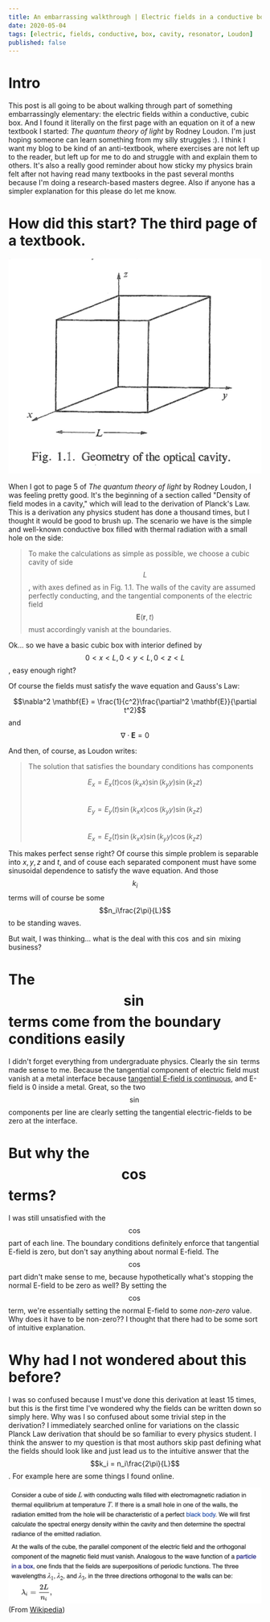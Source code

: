 ```yaml
---
title: An embarrassing walkthrough | Electric fields in a conductive box/cavity/resonator (aka Loudon, The quantum theory of light, pg. 5)
date: 2020-05-04
tags: [electric, fields, conductive, box, cavity, resonator, Loudon]
published: false
---
```

# Intro

This post is all going to be about walking through part of something embarrassingly elementary: the electric fields within a conductive, cubic box. And I found it literally on the first page with an equation on it of a new textbook I started: *The quantum theory of light* by Rodney Loudon. I'm just hoping someone can learn something from my silly struggles :). I think I want my blog to be kind of an anti-textbook, where exercises are not left up to the reader, but left up for me to do and struggle with and explain them to others. It's also a really good reminder about how sticky my physics brain felt after not having read many textbooks in the past several months because I'm doing a research-based masters degree. Also if anyone has a simpler explanation for this please do let me know.

# How did this start? The third page of a textbook.

![Loudon Fig. 1.1](/assets/img/2020-05-04/img1.png)

When I got to page 5 of *The quantum theory of light* by Rodney Loudon, I was feeling pretty good. It's the beginning of a section called "Density of field modes in a cavity," which will lead to the derivation of Planck's Law. This is a derivation any physics student has done a thousand times, but I thought it would be good to brush up. The scenario we have is the simple and well-known conductive box filled with thermal radiation with a small hole on the side:

>To make the calculations as simple as possible, we choose a cubic cavity of side $$L$$, with axes defined as in Fig. 1.1. The walls of the cavity are assumed perfectly conducting, and the tangential components of the electric field $$\mathbf{E}(\mathbf{r},t)$$ must accordingly vanish at the boundaries.

Ok... so we have a basic cubic box with interior defined by $$0 \lt x \lt L, 0 \lt y \lt L, 0 \lt z \lt L$$, easy enough right? 

Of course the fields must satisfy the wave equation and Gauss's Law:

$$\nabla^2 \mathbf{E} = \frac{1}{c^2}\frac{\partial^2 \mathbf{E}}{\partial t^2}$$ and
$$\nabla \cdot \mathbf{E} = 0$$

And then, of course, as Loudon writes:

>The solution that satisfies the boundary conditions has components
>
>$$E_x = E_x(t)\cos(k_x x)\sin(k_y y)\sin(k_z z)$$   
>$$E_y = E_y(t)\sin(k_x x)\cos(k_y y)\sin(k_z z)$$     
>$$E_x = E_z(t)\sin(k_x x)\sin(k_y y)\cos(k_z z)$$    

This makes perfect sense right? Of course this simple problem is separable into $x,y,z$ and $t$, and of couse each separated component must have some sinusoidal dependence to satisfy the wave equation. And those $$k_i$$ terms will of course be some $$n_i\frac{2\pi}{L}$$ to be standing waves.

But wait, I was thinking... what is the deal with this $\cos$ and $\sin$ mixing business?

# The $$\sin$$ terms come from the boundary conditions easily

I didn't forget everything from undergraduate physics. Clearly the $\sin$ terms made sense to me. Because the tangential component of electric field must vanish at a metal interface because [tangential E-field is continuous](https://en.wikipedia.org/wiki/Interface_conditions_for_electromagnetic_fields), and E-field is 0 inside a metal. Great, so the two $$\sin$$ components per line are clearly setting the tangential electric-fields to be zero at the interface.

# But why the $$\cos$$ terms?

I was still unsatisfied with the $$\cos$$ part of each line. The boundary conditions definitely enforce that tangential E-field is zero, but don't say anything about normal E-field. The $$\cos$$ part didn't make sense to me, because hypothetically what's stopping the normal E-field to be zero as well? By setting the $$\cos$$ term, we're essentially setting the normal E-field to some *non-zero* value. Why does it have to be non-zero?? I thought that there had to be some sort of intuitive explanation.

# Why had I not wondered about this before?

I was so confused because I must've done this derivation at least 15 times, but this is the first time I've wondered why the fields can be written down so simply here. Why was I so confused about some trivial step in the derivation? I immediately searched online for variations on the classic Planck Law derivation that should be so familiar to every physics student. I think the answer to my question is that most authors skip past defining what the fields should look like and just lead us to the intuitive answer that the $$k_i = n_i\frac{2\pi}{L}$$. For example here are some things I found online.

![Wikipedia beginning of Planck Law derivation](/assets/img/2020-05-04/img2.png)
(From [Wikipedia](https://en.wikipedia.org/wiki/Planck%27s_law#Derivation))


